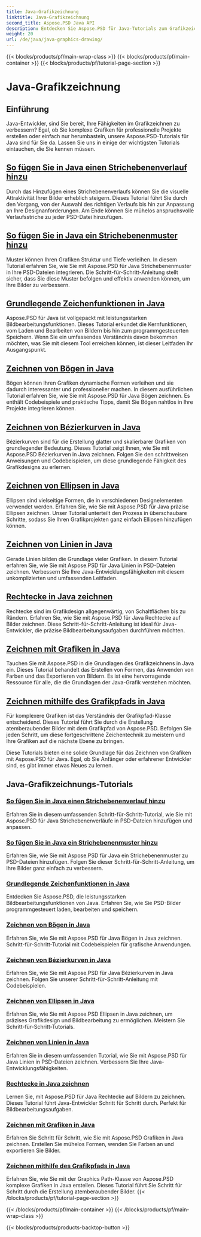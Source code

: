 ```yaml
---
title: Java-Grafikzeichnung
linktitle: Java-Grafikzeichnung
second_title: Aspose.PSD Java API
description: Entdecken Sie Aspose.PSD für Java-Tutorials zum Grafikzeichnen. Lernen Sie mit Schritt-für-Schritt-Anleitungen, Striche hinzuzufügen, Formen zu zeichnen und PSD-Dateien zu bearbeiten.
weight: 20
url: /de/java/java-graphics-drawing/
---
```


{{< blocks/products/pf/main-wrap-class >}}
{{< blocks/products/pf/main-container >}}
{{< blocks/products/pf/tutorial-page-section >}}

# Java-Grafikzeichnung


## Einführung

Java-Entwickler, sind Sie bereit, Ihre Fähigkeiten im Grafikzeichnen zu verbessern? Egal, ob Sie komplexe Grafiken für professionelle Projekte erstellen oder einfach nur herumbasteln, unsere Aspose.PSD-Tutorials für Java sind für Sie da. Lassen Sie uns in einige der wichtigsten Tutorials eintauchen, die Sie kennen müssen.

## [So fügen Sie in Java einen Strichebenenverlauf hinzu](./add-stroke-layer-gradient/)

Durch das Hinzufügen eines Strichebenenverlaufs können Sie die visuelle Attraktivität Ihrer Bilder erheblich steigern. Dieses Tutorial führt Sie durch den Vorgang, von der Auswahl des richtigen Verlaufs bis hin zur Anpassung an Ihre Designanforderungen. Am Ende können Sie mühelos anspruchsvolle Verlaufsstriche zu jeder PSD-Datei hinzufügen.

## [So fügen Sie in Java ein Strichebenenmuster hinzu](./add-stroke-layer-pattern/)

Muster können Ihren Grafiken Struktur und Tiefe verleihen. In diesem Tutorial erfahren Sie, wie Sie mit Aspose.PSD für Java Strichebenenmuster in Ihre PSD-Dateien integrieren. Die Schritt-für-Schritt-Anleitung stellt sicher, dass Sie diese Muster befolgen und effektiv anwenden können, um Ihre Bilder zu verbessern.

## [Grundlegende Zeichenfunktionen in Java](./core-drawing-features/)

Aspose.PSD für Java ist vollgepackt mit leistungsstarken Bildbearbeitungsfunktionen. Dieses Tutorial erkundet die Kernfunktionen, vom Laden und Bearbeiten von Bildern bis hin zum programmgesteuerten Speichern. Wenn Sie ein umfassendes Verständnis davon bekommen möchten, was Sie mit diesem Tool erreichen können, ist dieser Leitfaden Ihr Ausgangspunkt.

## [Zeichnen von Bögen in Java](./drawing-arcs/)

Bögen können Ihren Grafiken dynamische Formen verleihen und sie dadurch interessanter und professioneller machen. In diesem ausführlichen Tutorial erfahren Sie, wie Sie mit Aspose.PSD für Java Bögen zeichnen. Es enthält Codebeispiele und praktische Tipps, damit Sie Bögen nahtlos in Ihre Projekte integrieren können.

## [Zeichnen von Bézierkurven in Java](./drawing-bezier-curves/)

Bézierkurven sind für die Erstellung glatter und skalierbarer Grafiken von grundlegender Bedeutung. Dieses Tutorial zeigt Ihnen, wie Sie mit Aspose.PSD Bézierkurven in Java zeichnen. Folgen Sie den schrittweisen Anweisungen und Codebeispielen, um diese grundlegende Fähigkeit des Grafikdesigns zu erlernen.

## [Zeichnen von Ellipsen in Java](./drawing-ellipses/)

Ellipsen sind vielseitige Formen, die in verschiedenen Designelementen verwendet werden. Erfahren Sie, wie Sie mit Aspose.PSD für Java präzise Ellipsen zeichnen. Unser Tutorial unterteilt den Prozess in überschaubare Schritte, sodass Sie Ihren Grafikprojekten ganz einfach Ellipsen hinzufügen können.

## [Zeichnen von Linien in Java](./drawing-lines/)

Gerade Linien bilden die Grundlage vieler Grafiken. In diesem Tutorial erfahren Sie, wie Sie mit Aspose.PSD für Java Linien in PSD-Dateien zeichnen. Verbessern Sie Ihre Java-Entwicklungsfähigkeiten mit diesem unkomplizierten und umfassenden Leitfaden.

## [Rechtecke in Java zeichnen](./drawing-rectangles/)

Rechtecke sind im Grafikdesign allgegenwärtig, von Schaltflächen bis zu Rändern. Erfahren Sie, wie Sie mit Aspose.PSD für Java Rechtecke auf Bilder zeichnen. Diese Schritt-für-Schritt-Anleitung ist ideal für Java-Entwickler, die präzise Bildbearbeitungsaufgaben durchführen möchten.

## [Zeichnen mit Grafiken in Java](./drawing-using-graphics/)

Tauchen Sie mit Aspose.PSD in die Grundlagen des Grafikzeichnens in Java ein. Dieses Tutorial behandelt das Erstellen von Formen, das Anwenden von Farben und das Exportieren von Bildern. Es ist eine hervorragende Ressource für alle, die die Grundlagen der Java-Grafik verstehen möchten.

## [Zeichnen mithilfe des Grafikpfads in Java](./drawing-using-graphics-path/)

Für komplexere Grafiken ist das Verständnis der Grafikpfad-Klasse entscheidend. Dieses Tutorial führt Sie durch die Erstellung atemberaubender Bilder mit dem Grafikpfad von Aspose.PSD. Befolgen Sie jeden Schritt, um diese fortgeschrittene Zeichentechnik zu meistern und Ihre Grafiken auf die nächste Ebene zu bringen.

Diese Tutorials bieten eine solide Grundlage für das Zeichnen von Grafiken mit Aspose.PSD für Java. Egal, ob Sie Anfänger oder erfahrener Entwickler sind, es gibt immer etwas Neues zu lernen.

## Java-Grafikzeichnungs-Tutorials
### [So fügen Sie in Java einen Strichebenenverlauf hinzu](./add-stroke-layer-gradient/)
Erfahren Sie in diesem umfassenden Schritt-für-Schritt-Tutorial, wie Sie mit Aspose.PSD für Java Strichebenenverläufe in PSD-Dateien hinzufügen und anpassen.
### [So fügen Sie in Java ein Strichebenenmuster hinzu](./add-stroke-layer-pattern/)
Erfahren Sie, wie Sie mit Aspose.PSD für Java ein Strichebenenmuster zu PSD-Dateien hinzufügen. Folgen Sie dieser Schritt-für-Schritt-Anleitung, um Ihre Bilder ganz einfach zu verbessern.
### [Grundlegende Zeichenfunktionen in Java](./core-drawing-features/)
Entdecken Sie Aspose.PSD, die leistungsstarken Bildbearbeitungsfunktionen von Java. Erfahren Sie, wie Sie PSD-Bilder programmgesteuert laden, bearbeiten und speichern.
### [Zeichnen von Bögen in Java](./drawing-arcs/)
Erfahren Sie, wie Sie mit Aspose.PSD für Java Bögen in Java zeichnen. Schritt-für-Schritt-Tutorial mit Codebeispielen für grafische Anwendungen.
### [Zeichnen von Bézierkurven in Java](./drawing-bezier-curves/)
Erfahren Sie, wie Sie mit Aspose.PSD für Java Bézierkurven in Java zeichnen. Folgen Sie unserer Schritt-für-Schritt-Anleitung mit Codebeispielen.
### [Zeichnen von Ellipsen in Java](./drawing-ellipses/)
Erfahren Sie, wie Sie mit Aspose.PSD Ellipsen in Java zeichnen, um präzises Grafikdesign und Bildbearbeitung zu ermöglichen. Meistern Sie Schritt-für-Schritt-Tutorials.
### [Zeichnen von Linien in Java](./drawing-lines/)
Erfahren Sie in diesem umfassenden Tutorial, wie Sie mit Aspose.PSD für Java Linien in PSD-Dateien zeichnen. Verbessern Sie Ihre Java-Entwicklungsfähigkeiten.
### [Rechtecke in Java zeichnen](./drawing-rectangles/)
Lernen Sie, mit Aspose.PSD für Java Rechtecke auf Bildern zu zeichnen. Dieses Tutorial führt Java-Entwickler Schritt für Schritt durch. Perfekt für Bildbearbeitungsaufgaben.
### [Zeichnen mit Grafiken in Java](./drawing-using-graphics/)
Erfahren Sie Schritt für Schritt, wie Sie mit Aspose.PSD Grafiken in Java zeichnen. Erstellen Sie mühelos Formen, wenden Sie Farben an und exportieren Sie Bilder.
### [Zeichnen mithilfe des Grafikpfads in Java](./drawing-using-graphics-path/)
Erfahren Sie, wie Sie mit der Graphics Path-Klasse von Aspose.PSD komplexe Grafiken in Java erstellen. Dieses Tutorial führt Sie Schritt für Schritt durch die Erstellung atemberaubender Bilder.
{{< /blocks/products/pf/tutorial-page-section >}}

{{< /blocks/products/pf/main-container >}}
{{< /blocks/products/pf/main-wrap-class >}}

{{< blocks/products/products-backtop-button >}}
